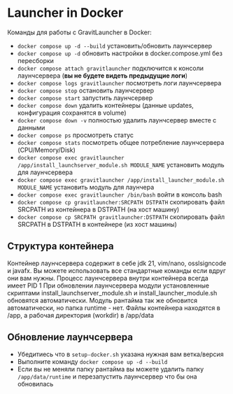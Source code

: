 # Launcher in Docker
Команды для работы с GravitLauncher в Docker:
- `docker compose up -d --build` установить/обновить лаунчсервер
- `docker compose up -d` обновить настройки в docker.compose.yml без пересборки
- `docker compose attach gravitlauncher` подключится к консоли лаунчсервера (**вы не будете видеть предыдущие логи**)
- `docker compose logs gravitlauncher` посмотреть логи лаунчсервера
- `docker compose stop` остановить лаунчсервер
- `docker compose start` запустить лаунчсервер
- `docker compose down` удалить контейнеры (данные updates, конфигурация сохранятся в volume)
- `docker compose down -v` полностью удалить лаунчсервер вместе с данными
- `docker compose ps` просмотреть статус
- `docker compose stats` посмотреть общее потребление лаунчсервера (CPU/Memory/Disk)
- `docker compose exec gravitlauncher /app/install_launchserver_module.sh MODULE_NAME` установить модуль для лаунчсервера
- `docker compose exec gravitlauncher /app/install_launcher_module.sh MODULE_NAME` установить модуль для лаунчера
- `docker compose exec gravitlauncher /bin/bash` войти в консоль bash
- `docker compose cp gravitlauncher:SRCPATH DSTPATH` скопировать файл SRCPATH из контейнера в DSTPATH (на хост машину)
- `docker compose cp SRCPATH gravitlauncher:DSTPATH` скопировать файл SRCPATH в DSTPATH в контейнере (из хост машины)


## Структура контейнера

Контейнер лаунчсервера содержит в себе jdk 21, vim/nano, osslsigncode и javafx. Вы можете использовать все стандартные команды если вдруг они вам нужны. Процесс лаунчсервера внутри контейнера всегда имеет PID 1
При обновлении лаунчсервера модули установленные скриптами install_launchserver_module.sh и install_launcher_module.sh обновятся автоматически. Модуль рантайма так же обновится автоматически, но папка runtime - нет.
Файлы контейнера находятся в /app, а рабочая директория (workdir) в /app/data


## Обновление лаунчсервера

- Убедитиесь что в `setup-docker.sh` указана нужная вам ветка/версия
- Выполните команду `docker compose up -d --build`
- Если вы не меняли папку рантайма вы можете удалить папку `/app/data/runtime` и перезапустить лаунчсервер что бы она обновилась

